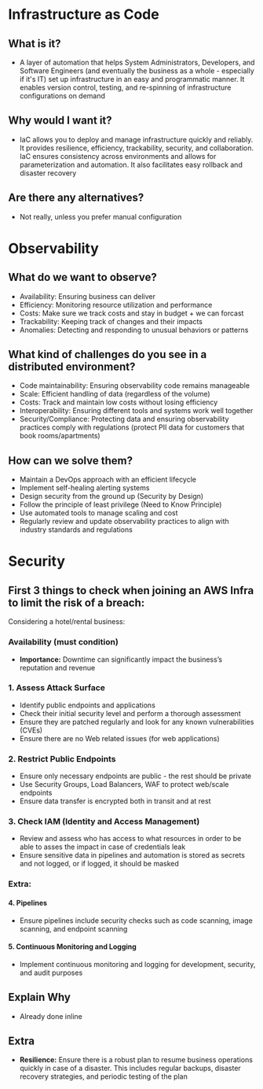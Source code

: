 # Infrastructure as Code

## What is it?
- A layer of automation that helps System Administrators, Developers, and Software Engineers (and eventually the business as a whole - especially if it's IT) set up infrastructure in an easy and programmatic manner. It enables version control, testing, and re-spinning of infrastructure configurations on demand

## Why would I want it?
- IaC allows you to deploy and manage infrastructure quickly and reliably. It provides resilience, efficiency, trackability, security, and collaboration. IaC ensures consistency across environments and allows for parameterization and automation. It also facilitates easy rollback and disaster recovery

## Are there any alternatives?
- Not really, unless you prefer manual configuration

# Observability

## What do we want to observe?
- Availability: Ensuring business can deliver
- Efficiency: Monitoring resource utilization and performance
- Costs: Make sure we track costs and stay in budget + we can forcast
- Trackability: Keeping track of changes and their impacts
- Anomalies: Detecting and responding to unusual behaviors or patterns

## What kind of challenges do you see in a distributed environment?
- Code maintainability: Ensuring observability code remains manageable
- Scale: Efficient handling of data (regardless of the volume)
- Costs: Track and maintain low costs without losing efficiency
- Interoperability: Ensuring different tools and systems work well together
- Security/Compliance: Protecting data and ensuring observability practices comply with regulations (protect PII data for customers that book rooms/apartments)

## How can we solve them?
- Maintain a DevOps approach with an efficient lifecycle
- Implement self-healing alerting systems
- Design security from the ground up (Security by Design)
- Follow the principle of least privilege (Need to Know Principle)
- Use automated tools to manage scaling and cost
- Regularly review and update observability practices to align with industry standards and regulations

# Security

## First 3 things to check when joining an AWS Infra to limit the risk of a breach:
Considering a hotel/rental business:

### Availability (must condition)
- **Importance:** Downtime can significantly impact the business’s reputation and revenue

### 1. Assess Attack Surface
- Identify public endpoints and applications
- Check their initial security level and perform a thorough assessment
- Ensure they are patched regularly and look for any known vulnerabilities (CVEs)
- Ensure there are no Web related issues (for web applications)

### 2. Restrict Public Endpoints
- Ensure only necessary endpoints are public - the rest should be private
- Use Security Groups, Load Balancers, WAF to protect web/scale endpoints
- Ensure data transfer is encrypted both in transit and at rest

### 3. Check IAM (Identity and Access Management)
- Review and assess who has access to what resources in order to be able to asses the impact in case of credentials leak
- Ensure sensitive data in pipelines and automation is stored as secrets and not logged, or if logged, it should be masked

### Extra:
#### 4. Pipelines
- Ensure pipelines include security checks such as code scanning, image scanning, and endpoint scanning

#### 5. Continuous Monitoring and Logging
- Implement continuous monitoring and logging for development, security, and audit purposes

## Explain Why

- Already done inline

## Extra

- **Resilience:** Ensure there is a robust plan to resume business operations quickly in case of a disaster. This includes regular backups, disaster recovery strategies, and periodic testing of the plan
